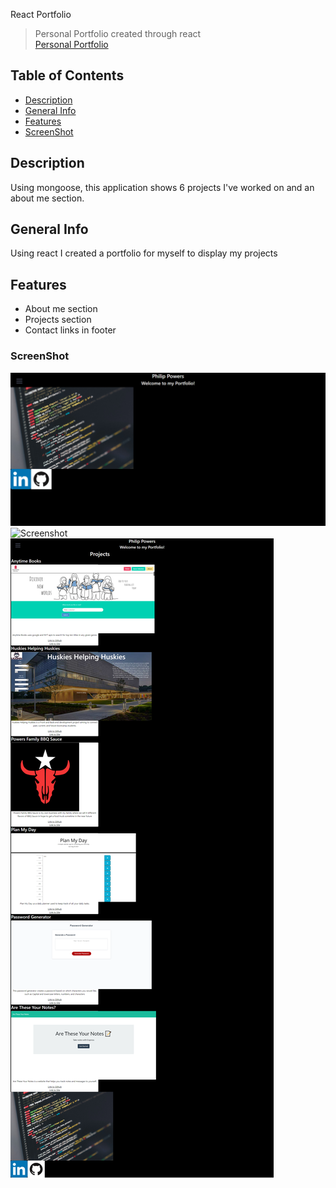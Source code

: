 React Portfolio

> Personal Portfolio created through react  
>[Personal Portfolio](https://personal-react-portfolio1.herokuapp.com/)
## Table of Contents
* [Description](#Description)
* [General Info](#General-Info)
* [Features](#Features)
* [ScreenShot](#ScreenShot)
## Description
Using mongoose, this application shows 6 projects I've worked on and an about me section.
## General Info
Using react I created a portfolio for myself to display my projects
## Features
* About me section
* Projects section
* Contact links in footer
### ScreenShot
![Screenshot](ScreenShots/Philip-Powers.png)
![Screenshot](SreenShots/Philip-Powers-About.png)
![Screenshot](ScreenShots/Philip-Powers-Portfolio.png)
